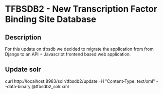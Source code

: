 # TFBSDB2 - New Transcription Factor Binding Site Database

## Description

For this update on tfbsdb we decided to migrate the application
from from Django to an API + Javascript frontend based web application.

## Update solr

curl http://localhost:8983/solr/tfbsdb2/update -H "Content-Type: text/xml" --data-binary @tfbsdb2_solr.xml

